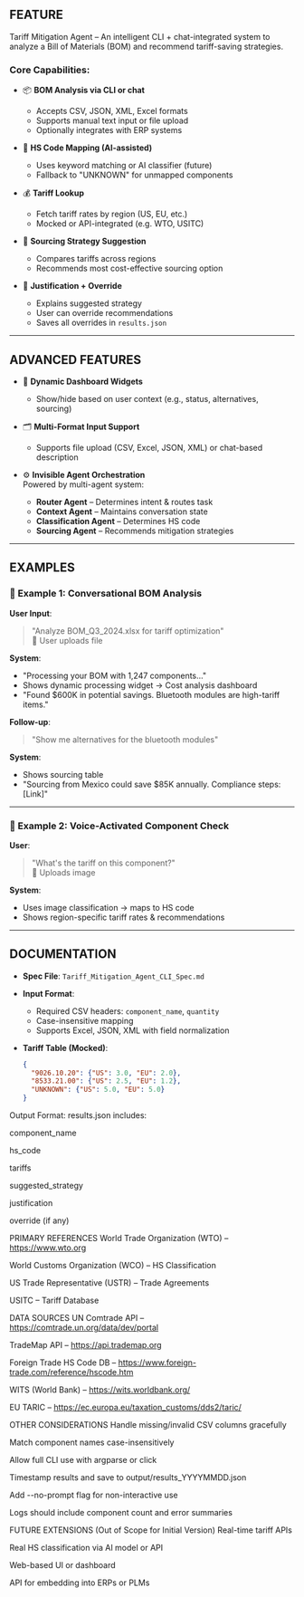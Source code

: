 ## FEATURE

Tariff Mitigation Agent – An intelligent CLI + chat-integrated system to analyze a Bill of Materials (BOM) and recommend tariff-saving strategies.

### Core Capabilities:
- 📦 **BOM Analysis via CLI or chat**  
  - Accepts CSV, JSON, XML, Excel formats  
  - Supports manual text input or file upload  
  - Optionally integrates with ERP systems

- 🧠 **HS Code Mapping (AI-assisted)**  
  - Uses keyword matching or AI classifier (future)  
  - Fallback to "UNKNOWN" for unmapped components

- 💰 **Tariff Lookup**  
  - Fetch tariff rates by region (US, EU, etc.)  
  - Mocked or API-integrated (e.g. WTO, USITC)

- 🧭 **Sourcing Strategy Suggestion**  
  - Compares tariffs across regions  
  - Recommends most cost-effective sourcing option

- 📄 **Justification + Override**  
  - Explains suggested strategy  
  - User can override recommendations  
  - Saves all overrides in `results.json`

---

## ADVANCED FEATURES

- 🧩 **Dynamic Dashboard Widgets**  
  - Show/hide based on user context (e.g., status, alternatives, sourcing)

- 🗂️ **Multi-Format Input Support**  
  - Supports file upload (CSV, Excel, JSON, XML) or chat-based description

- ⚙️ **Invisible Agent Orchestration**  
  Powered by multi-agent system:
  - **Router Agent** – Determines intent & routes task  
  - **Context Agent** – Maintains conversation state  
  - **Classification Agent** – Determines HS code  
  - **Sourcing Agent** – Recommends mitigation strategies

---

## EXAMPLES

### 💬 Example 1: Conversational BOM Analysis

**User Input**:
> "Analyze BOM_Q3_2024.xlsx for tariff optimization"  
> 📁 User uploads file

**System**:
- "Processing your BOM with 1,247 components..."
- Shows dynamic processing widget → Cost analysis dashboard
- "Found $600K in potential savings. Bluetooth modules are high-tariff items."

**Follow-up**:
> "Show me alternatives for the bluetooth modules"

**System**:
- Shows sourcing table
- "Sourcing from Mexico could save $85K annually. Compliance steps: [Link]"

---

### 🎤 Example 2: Voice-Activated Component Check

**User**:  
> "What's the tariff on this component?"  
> 📸 Uploads image

**System**:  
- Uses image classification → maps to HS code  
- Shows region-specific tariff rates & recommendations

---

## DOCUMENTATION

- **Spec File**: `Tariff_Mitigation_Agent_CLI_Spec.md`
- **Input Format**:  
  - Required CSV headers: `component_name`, `quantity`  
  - Case-insensitive mapping  
  - Supports Excel, JSON, XML with field normalization

- **Tariff Table (Mocked)**:
  ```json
  {
    "9026.10.20": {"US": 3.0, "EU": 2.0},
    "8533.21.00": {"US": 2.5, "EU": 1.2},
    "UNKNOWN": {"US": 5.0, "EU": 5.0}
  }
Output Format:
results.json includes:

component_name

hs_code

tariffs

suggested_strategy

justification

override (if any)

PRIMARY REFERENCES
World Trade Organization (WTO) – https://www.wto.org

World Customs Organization (WCO) – HS Classification

US Trade Representative (USTR) – Trade Agreements

USITC – Tariff Database

DATA SOURCES
UN Comtrade API – https://comtrade.un.org/data/dev/portal

TradeMap API – https://api.trademap.org

Foreign Trade HS Code DB – https://www.foreign-trade.com/reference/hscode.htm

WITS (World Bank) – https://wits.worldbank.org/

EU TARIC – https://ec.europa.eu/taxation_customs/dds2/taric/

OTHER CONSIDERATIONS
Handle missing/invalid CSV columns gracefully

Match component names case-insensitively

Allow full CLI use with argparse or click

Timestamp results and save to output/results_YYYYMMDD.json

Add --no-prompt flag for non-interactive use

Logs should include component count and error summaries

FUTURE EXTENSIONS (Out of Scope for Initial Version)
Real-time tariff APIs

Real HS classification via AI model or API

Web-based UI or dashboard

API for embedding into ERPs or PLMs